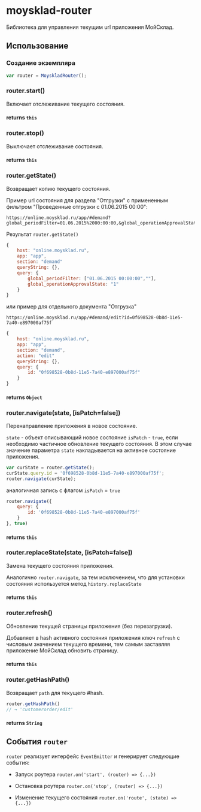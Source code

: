 moysklad-router
===============

Библиотека для управления текущим url приложения МойСклад.

## Использование

### Создание экземпляра

```js
var router = MoyskladRouter();
```

###  router.start()
Включает отслеживание текущего состояния.

#### returns `this`

###  router.stop()
Выключает отслеживание состояния.

#### returns `this`

###  router.getState()
Возвращает копию текущего состояния.

Пример url состояния для раздела "Отгрузки" с примененным фильтром "Проведенные отгрузки с 01.06.2015 00:00":

```
https://online.moysklad.ru/app/#demand?global_periodFilter=01.06.2015%2000:00:00,&global_operationApprovalState=1
```

Результат `router.getState()`

```js
{
	host: "online.moysklad.ru",
	app: "app",
	section: "demand"
	queryString: {},
	query: {
		global_periodFilter: ["01.06.2015 00:00:00",""],
		global_operationApprovalState: "1"
	}
}
```

или пример для отдельного документа "Отгрузка"

```
https://online.moysklad.ru/app/#demand/edit?id=0f698528-0b8d-11e5-7a40-e897000af75f
```

```js
{
	host: "online.moysklad.ru",
	app: "app",
	section: "demand",
	action: "edit"
	queryString: {},
	query: {
		id: "0f698528-0b8d-11e5-7a40-e897000af75f"
	}		
}
```

#### returns `Object`

###  router.navigate(state, [isPatch=false])
Перенаправление приложения в новое состояние.

`state` - объект описывающий новое состояние
`isPatch` - `true`, если необходимо частичное обновление текущего состояния. В этом случае значение параметра `state` накладывается на активное состояние приложения.

```js
var curState = router.getState();
curState.query.id = '0f698528-0b8d-11e5-7a40-e897000af75f';
router.navigate(curState);
```

аналогичная запись с флагом `isPatch` = `true` 

```js
router.navigate({
	query: {
		id: '0f698528-0b8d-11e5-7a40-e897000af75f'
	}
}, true)
```

#### returns `this`

###  router.replaceState(state, [isPatch=false])
Замена текущего состояния приложения.

Аналогично `router.navigate`, за тем исключением, что для установки состояния используется метод `history.replaceState`

#### returns `this`


###  router.refresh()
Обновление текущей страницы приложения (без перезагрузки).

Добавляет в hash активного состояния приложения	ключ `refresh` с числовым значением текущего времени, тем самым заставляя приложение МойСклад обновить страницу. 

#### returns `this`

###  router.getHashPath()
Возвращает `path` для текущего #hash.

```js
router.getHashPath() 
// → 'customerorder/edit'
```

#### returns `String`

## События `router`

`router` реализует интерфейс `EventEmitter` и генерирует следующие события:

- Запуск роутера
  `router.on('start', (router) => {...})` 

- Остановка роутера
  `router.on('stop', (router) => {...})` 
  
- Изменение текущего состояния
  `router.on('route', (state) => {...})` 






